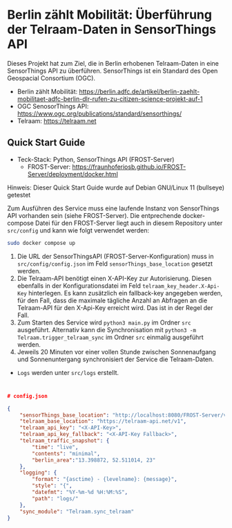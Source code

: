 # Berlin zählt Mobilität: Überführung der Telraam-Daten in SensorThings API

Dieses Projekt hat zum Ziel, die in Berlin erhobenen Telraam-Daten in eine SensorThings API zu überführen. SensorThings ist ein Standard des Open Geospacial Consortium (OGC).

- Berlin zählt Mobilität: https://berlin.adfc.de/artikel/berlin-zaehlt-mobilitaet-adfc-berlin-dlr-rufen-zu-citizen-science-projekt-auf-1
- OGC SenosorThings API: https://www.ogc.org/publications/standard/sensorthings/
- Telraam: https://telraam.net

## Quick Start Guide

- Teck-Stack: Python, SensorThings API (FROST-Server)
	- FROST-Server: https://fraunhoferiosb.github.io/FROST-Server/deployment/docker.html

Hinweis: Dieser Quick Start Guide wurde auf Debian GNU/Linux 11 (bullseye) getestet

Zum Ausführen des Service muss eine laufende Instanz von SensorThings API vorhanden sein (siehe FROST-Server). Die entprechende docker-compose Datei für den FROST-Server liegt auch in diesem Repository unter `src/config` und kann wie folgt verwendet werden: 

```bash
sudo docker compose up
```

1. Die URL der SensorThingsAPI (FROST-Server-Konfiguration) muss in `src/config/config.json` im Feld `sensorThings_base_location` gesetzt werden.
2. Die Telraam-API benötigt einen X-API-Key zur Autorisierung. Diesen ebenfalls in der Konfigurationsdatei im Feld `telraam_key_header.X-Api-Key` hinterlegen. Es kann zusätzlich ein fallback-key angegeben werden, für den Fall, dass die maximale tägliche Anzahl an Abfragen an die Telraam-API für den X-Api-Key erreicht wird. Das ist in der Regel der Fall.
3. Zum Starten des Service wird `python3 main.py` im Ordner `src` ausgeführt. Alternativ kann die Synchronisation mit `python3 -m Telraam.trigger_telraam_sync` im Ordner `src` einmalig ausgeführt werden.
4. Jeweils 20 Minuten vor einer vollen Stunde zwischen Sonnenaufgang und Sonnenuntergang synchronisiert der Service die Telraam-Daten.

- `Logs` werden unter `src/logs` erstellt.
#

```json
# config.json

{
	"sensorThings_base_location": "http://localhost:8080/FROST-Server/v1.1",
	"telraam_base_location": "https://telraam-api.net/v1",
	"telraam_api_key": "<X-API-Key>",
	"telraam_api_key_fallback": "<X-API-Key Fallback>",
	"telraam_traffic_snapshot": {
		"time": "live",
		"contents": "minimal",
		"berlin_area":"13.398872, 52.511014, 23"
	},
	"logging": {
  		"format": "{asctime} - {levelname}: {message}",
  		"style": "{",
  		"datefmt": "%Y-%m-%d %H:%M:%S",
  		"path": "logs/"
	},
	"sync_module": "Telraam.sync_telraam"
}
```